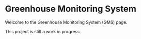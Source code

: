 # Greenhouse Monitoring System

Welcome to the Greenhouse Monitoring System (GMS) page.

This project is still a work in progress.


